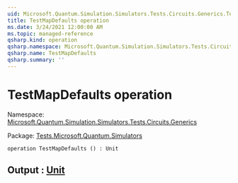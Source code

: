 ```yaml
---
uid: Microsoft.Quantum.Simulation.Simulators.Tests.Circuits.Generics.TestMapDefaults
title: TestMapDefaults operation
ms.date: 3/24/2021 12:00:00 AM
ms.topic: managed-reference
qsharp.kind: operation
qsharp.namespace: Microsoft.Quantum.Simulation.Simulators.Tests.Circuits.Generics
qsharp.name: TestMapDefaults
qsharp.summary: ''
---
```


# TestMapDefaults operation

Namespace: [Microsoft.Quantum.Simulation.Simulators.Tests.Circuits.Generics](xref:Microsoft.Quantum.Simulation.Simulators.Tests.Circuits.Generics)

Package: [Tests.Microsoft.Quantum.Simulators](https://nuget.org/packages/Tests.Microsoft.Quantum.Simulators)




```qsharp
operation TestMapDefaults () : Unit
```


## Output : [Unit](xref:microsoft.quantum.lang-ref.unit)

